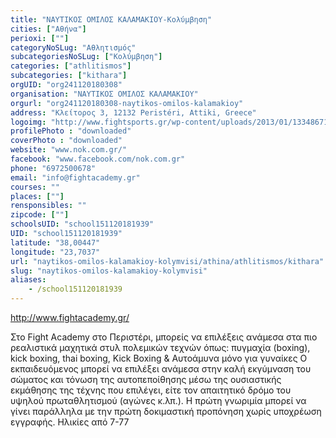```yaml
---
title: "ΝΑΥΤΙΚΟΣ ΟΜΙΛΟΣ ΚΑΛΑΜΑΚΙΟΥ-Κολύμβηση"
cities: ["Αθήνα"]
perioxi: [""]
categoryNoSLug: "Αθλητισμός"
subcategoriesNoSLug: ["Κολύμβηση"]
categories: ["athlitismos"]
subcategories: ["kithara"]
orgUID: "org241120180308"
organisation: "ΝΑΥΤΙΚΟΣ ΟΜΙΛΟΣ ΚΑΛΑΜΑΚΙΟΥ"
orgurl: "org241120180308-naytikos-omilos-kalamakioy"
address: "Κλείτορος 3, 12132 Peristéri, Attiki, Greece"
logoimg: "http://www.fightsports.gr/wp-content/uploads/2013/01/13348671_10208406937164112_1646601817_n.jpg"
profilePhoto : "downloaded"
coverPhoto : "downloaded"
website: "www.nok.com.gr/"
facebook: "www.facebook.com/nok.com.gr"
phone: "6972500678"
email: "info@fightacademy.gr"
courses: ""
places: [""]
rensponsibles: ""
zipcode: [""]
schoolsUID: "school151120181939"
UID: "school151120181939"
latitude: "38,00447"
longitude: "23,7037"
url: "naytikos-omilos-kalamakioy-kolymvisi/athina/athlitismos/kithara"
slug: "naytikos-omilos-kalamakioy-kolymvisi"
aliases:
    - /school151120181939
---
```



http://www.fightacademy.gr/

Στo Fight Academy στο Περιστέρι, μπορείς να επιλέξεις ανάμεσα στα πιο ρεαλιστικά μαχητικά στυλ πολεμικών τεχνών όπως: πυγμαχία (boxing), kick boxing, thai boxing, Kick Boxing &amp; Αυτοάμυνα μόνο για γυναίκες Ο εκπαιδευόμενος μπορεί να επιλέξει ανάμεσα στην καλή εκγύμναση του σώματος και τόνωση της αυτοπεποίθησης μέσω της ουσιαστικής εκμάθησης της τέχνης που επιλέγει, είτε τον απαιτητικό δρόμο του υψηλού πρωταθλητισμού (αγώνες κ.λπ.). Η πρώτη γνωριμία μπορεί να γίνει παράλληλα με την πρώτη δοκιμαστική προπόνηση χωρίς υποχρέωση εγγραφής. Ηλικίες από 7-77